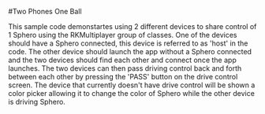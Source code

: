 #Two Phones One Ball

This sample code demonstartes using 2 different devices to share control of 1 Sphero using the 
RKMultiplayer group of classes.  One of the devices should have a Sphero connected, this device
is referred to as 'host' in the code.  The other device should launch the app without a Sphero
connected and the two devices should find each other and connect once the app launches.  The two
devices can then pass driving control back and forth between each other by pressing the 'PASS'
button on the drive control screen.  The device that currently doesn't have drive control will
be shown a color picker allowing it to change the color of Sphero while the other device is
driving Sphero.